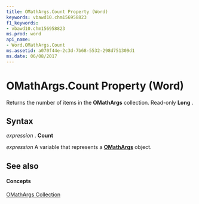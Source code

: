 ```yaml
---
title: OMathArgs.Count Property (Word)
keywords: vbawd10.chm156958823
f1_keywords:
- vbawd10.chm156958823
ms.prod: word
api_name:
- Word.OMathArgs.Count
ms.assetid: a070f44e-2c3d-7b68-5532-298d751309d1
ms.date: 06/08/2017
---
```



# OMathArgs.Count Property (Word)

Returns the number of items in the **OMathArgs** collection. Read-only **Long** .


## Syntax

 _expression_ . **Count**

 _expression_ A variable that represents a **[OMathArgs](omathargs-object-word.md)** object.


## See also


#### Concepts


[OMathArgs Collection](omathargs-object-word.md)

